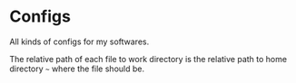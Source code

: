 # Configs

All kinds of configs for my softwares.

The relative path of each file to work directory is the relative path to home directory `~` where the file should be.
